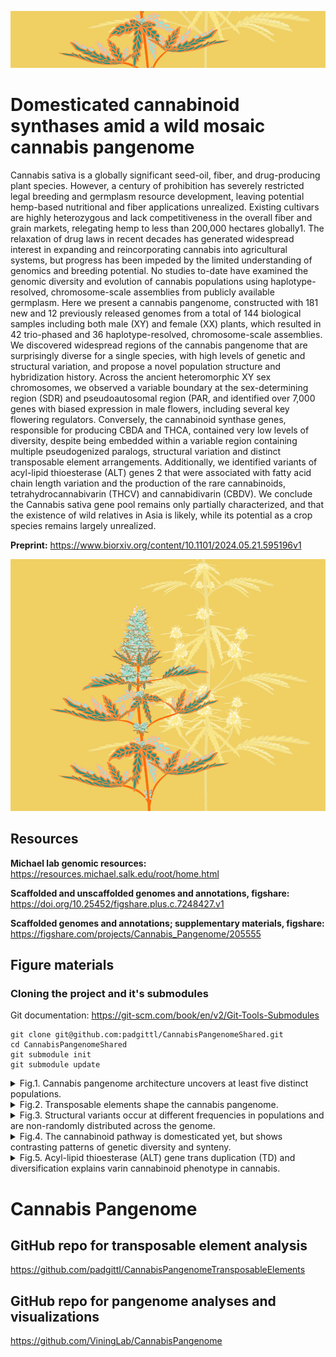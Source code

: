 
![image](hempWildDom_crop2.png)

# Domesticated cannabinoid synthases amid a wild mosaic cannabis pangenome

Cannabis sativa is a globally significant seed-oil, fiber, and drug-producing plant species. However, a century of prohibition has severely restricted legal breeding and germplasm resource development, leaving potential hemp-based nutritional and fiber applications unrealized. Existing cultivars are highly heterozygous and lack competitiveness in the overall fiber and grain markets, relegating hemp to less than 200,000 hectares globally1. The relaxation of drug laws in recent decades has generated widespread interest in expanding and reincorporating cannabis into agricultural systems, but progress has been impeded by the limited understanding of genomics and breeding potential. No studies to-date have examined the genomic diversity and evolution of cannabis populations using haplotype-resolved, chromosome-scale assemblies from publicly available germplasm. Here we present a cannabis pangenome, constructed with 181 new and 12 previously released genomes from a total of 144 biological samples including both male (XY) and female (XX) plants, which resulted in 42 trio-phased and 36 haplotype-resolved, chromosome-scale assemblies. We discovered widespread regions of the cannabis pangenome that are surprisingly diverse for a single species, with high levels of genetic and structural variation, and propose a novel population structure and hybridization history. Across the ancient heteromorphic XY sex chromosomes, we observed a variable boundary at the sex-determining region (SDR) and pseudoautosomal region (PAR, and identified over 7,000 genes with biased expression in male flowers, including several key flowering regulators. Conversely, the cannabinoid synthase genes, responsible for producing CBDA and THCA, contained very low levels of diversity, despite being embedded within a variable region containing multiple pseudogenized paralogs, structural variation and distinct transposable element arrangements. Additionally, we identified variants of acyl-lipid thioesterase (ALT) genes 2 that were associated with fatty acid chain length variation and the production of the rare cannabinoids, tetrahydrocannabivarin (THCV) and cannabidivarin (CBDV). We conclude the Cannabis sativa gene pool remains only partially characterized, and that the existence of wild relatives in Asia is likely, while its potential as a crop species remains largely unrealized.

**Preprint:** https://www.biorxiv.org/content/10.1101/2024.05.21.595196v1

![image](hempWildDom_crop1.png)


## Resources

**Michael lab genomic resources:** https://resources.michael.salk.edu/root/home.html

**Scaffolded and unscaffolded genomes and annotations, figshare:** https://doi.org/10.25452/figshare.plus.c.7248427.v1

**Scaffolded genomes and annotations; supplementary materials, figshare:** https://figshare.com/projects/Cannabis_Pangenome/205555


## Figure materials

### Cloning the project and it's submodules

Git documentation: https://git-scm.com/book/en/v2/Git-Tools-Submodules

```
git clone git@github.com:padgittl/CannabisPangenomeShared.git
cd CannabisPangenomeShared
git submodule init
git submodule update
```

<details>
<summary>Fig.1. Cannabis pangenome architecture uncovers at least five distinct populations.</summary>
Seven panels: A-G  
A. ViningLab/CannabisPangenome/Fig1A_SynChrom/Ideo_plot.Rmd  
C, D. CollectOrthogroups/README.md and CountOrthogroups/README.md  
E. padgitt/CannabisPangenomeAnalyses/CoreDispensableGenes/README.md  
</details>

<details>   
<summary>Fig.2. Transposable elements shape the cannabis pangenome.</summary>
Twelve panels: A-L  
padgittl/CannabisPangenomeTransposableElements/README.md  
</details>

<details>
<summary>Fig.3. Structural variants occur at different frequencies in populations and are non-randomly distributed across the genome.</summary>
Four panels: Panels A-D  
</details>

<details>
<summary>Fig.4. The cannabinoid pathway is domesticated yet, but shows contrasting patterns of genetic diversity and synteny.</summary>
Five panels: Panels A-E  
A. amamerto/cannabis_pangenome/copynumber_counting/run.count_copynumbers.sh  
C. amamerto/cannabis_pangenome/synthase_cassettes/run.draw_synthase_cassettes.sh  
D. ViningLab/CannabisPangenome/Fig5D_BUSCOchrom7/BUSCOchrom7.Rmd  
E. padgittl/CannabisPangenomeTransposableElements/Figure5E_teSynthaseTree/createFigure.sh  
</details>

<details> 
<summary>Fig.5. Acyl-lipid thioesterase (ALT) gene trans duplication (TD) and diversification explains varin cannabinoid phenotype in cannabis. </summary>
Panels A-F  
HighVarin/  
</details>

# Cannabis Pangenome

## GitHub repo for transposable element analysis
https://github.com/padgittl/CannabisPangenomeTransposableElements

## GitHub repo for pangenome analyses and visualizations
https://github.com/ViningLab/CannabisPangenome
